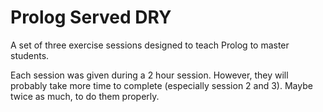 # Prolog Served DRY

A set of three exercise sessions designed to teach Prolog to master students.

Each session was given during a 2 hour session. However, they will probably take
more time to complete (especially session 2 and 3). Maybe twice as much, to do
them properly.
